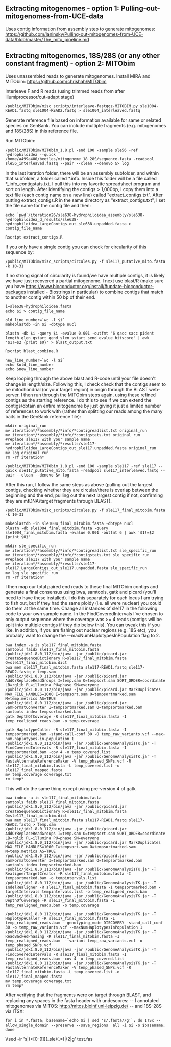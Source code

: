 ## Extracting mitogenomes - option 1: Pulling-out-mitogenomes-from-UCE-data 
Uses contig information from assembly step to generate mitogenomes: https://github.com/laninsky/Pulling-out-mitogenomes-from-UCE-data/blob/master/The_mito_pipeline.md

## Extracting mitogenomes, 18S/28S (or any other constant fragment) - option 2: MITObim
Uses unassembled reads to generate mitogenomes. Install MIRA and MITObim: https://github.com/chrishah/MITObim

Interleave F and R reads (using trimmed reads from after illumiprocessor/cut-adapt stage)
```
/public/MITObim/misc_scripts/interleave-fastqgz-MITOBIM.py sle1004-READ1.fastq sle1004-READ2.fastq > sle1004_interleaved.fastq
```
Generate reference file based on information available for same or related species on GenBank. You can include multiple fragments (e.g. mitogenomes and 18S/28S) in this reference file.

Run MITObim:
```
/public/MITObim/MITObim_1.8.pl -end 100 -sample sle56 -ref hydrophiloidea --quick /home/a499a400/beetles/mitogenome_18_28S/sequence.fasta -readpool sle56_interleaved.fastq --pair --clean --denovo &> log
```
In the last iteration folder, there will be an assembly subfolder, and within that subfolder, a folder called *.info. Inside this folder will be a file called *_info_contigstats.txt. I pull this into my favorite spreadsheet program and sort on length. After identifying the contigs > 1,000bp, I copy them into a text file (each contig name on a new line) called "extract_contigs.txt". After putting extract_contigs.R in the same directory as "extract_contigs.txt", I set the file name for the contig file and then:
```
echo `pwd`/iteration26/sle638-hydrophiloidea_assembly/sle638-hydrophiloidea_d_results/sle638-hydrophiloidea_LargeContigs_out_sle638.unpadded.fasta > contig_file_name

Rscript extract_contigs.R
```
If you only have a single contig you can check for circularity of this sequence by:
```
/public/MITObim/misc_scripts/circules.py -f sle117_putative_mito.fasta -k 10-31
```
If no strong signal of circularity is found/we have multiple contigs, it is likely we have just recovered a partial mitogenome. I next use blast/R (make sure you have https://www.bioconductor.org/install/#update-bioconductor-packages installed - Biostrings in particular) to combine contigs that match to another contig within 50 bp of their end.
```
i=sle638-hydrophiloidea.fasta
echo $i > contig_file_name 

old_line_number=`wc -l $i`
makeblastdb -in $i -dbtype nucl

blastn -db $i -query $i -evalue 0.001 -outfmt "6 qacc sacc pident length qlen qstart qend slen sstart send evalue bitscore" | awk '$1!=$2 {print $0}' > blast_output.txt

Rscript blast_combine.R

new_line_number=`wc -l $i`
echo $old_line_number
echo $new_line_number
```

Keep looping through the above blast and R-code until your file doesn't change in length/size. Following this, I check check that the contigs seem to be mitochondrial (or your target region) in origin through the BLAST web-server. I then run through the MITObim steps again, using these refined contigs as the starting reference. I do this to see if we can extend the contigs/obtain an entire mitogenome by just giving it just a limited number of references to work with (rather than splitting our reads among the many baits in the GenBank reference file):
```
mkdir original_run
mv iteration*/*assembly/*info/*contigreadlist.txt original_run
mv iteration*/*assembly/*info/*contigstats.txt original_run
#replace sle117 with your sample name
mv iteration*/*assembly/*results/sle117-hydrophiloidea_LargeContigs_out_sle117.unpadded.fasta original_run
mv log original_run
rm -rf iteration*

/public/MITObim/MITObim_1.8.pl -end 100 -sample sle117 -ref sle117 --quick sle117_putative_mito.fasta -readpool sle117_interleaved.fastq --pair --clean --denovo &> log
```
After this run, I follow the same steps as above (pulling out the largest contigs, checking whether they are circular/there is overlap between the beginning and the end, pulling out the next largest contig if not, confirming they are mtDNA/target fragments through BLAST). 
```
/public/MITObim/misc_scripts/circules.py -f sle117_final_mitobim.fasta -k 10-31

makeblastdb -in sle1004_final_mitobim.fasta -dbtype nucl
blastn -db sle1004_final_mitobim.fasta -query sle1004_final_mitobim.fasta -evalue 0.001 -outfmt 6 | awk '$1!=$2 {print $0}'

mkdir sle_specific_run
mv iteration*/*assembly/*info/*contigreadlist.txt sle_specific_run
mv iteration*/*assembly/*info/*contigstats.txt sle_specific_run
#replace sle117 with your sample name
mv iteration*/*assembly/*results/sle117-sle117_LargeContigs_out_sle117.unpadded.fasta sle_specific_run
mv log sle_specific_run
rm -rf iteration*
```

I then map our total paired end reads to these final MITObim contigs and generate a final consensus using bwa, samtools, gatk and picard (you'll need to have these installed). I do this separately for each locus I am trying to fish out, but if they had the same ploidy (i.e. all were nuclear) you could do them at the same time. Change all instances of sle117 in the following code to your own sample name. In the  FindCoveredIntervals I've chosen to only output sequence where the coverage was >= 4 reads (contigs will be split into multiple contigs if they dip below this). You can tweak this if you like. In addition, if you are fishing out nuclear regions (e.g. 18S etc), you probably want to change the --maxNumHaplotypesInPopulation flag to 2.

``` 
bwa index -a is sle117_final_mitobim.fasta 
samtools faidx sle117_final_mitobim.fasta 
/public/jdk1.8.0_112/bin/java -jar /public/picard.jar CreateSequenceDictionary R=sle117_final_mitobim.fasta O=sle117_final_mitobim.dict
bwa mem sle117_final_mitobim.fasta sle117-READ1.fastq sle117-READ2.fastq > temp.sam
/public/jdk1.8.0_112/bin/java -jar /public/picard.jar AddOrReplaceReadGroups I=temp.sam O=tempsort.sam SORT_ORDER=coordinate LB=rglib PL=illumina PU=phase SM=everyone
/public/jdk1.8.0_112/bin/java -jar /public/picard.jar MarkDuplicates MAX_FILE_HANDLES=1000 I=tempsort.sam O=tempsortmarked.sam M=temp.metrics AS=TRUE
/public/jdk1.8.0_112/bin/java -jar /public/picard.jar SamFormatConverter I=tempsortmarked.sam O=tempsortmarked.bam
samtools index tempsortmarked.bam
gatk DepthOfCoverage -R sle117_final_mitobim.fasta -I temp_realigned_reads.bam -o temp.coverage

gatk HaplotypeCaller -R sle117_final_mitobim.fasta -I tempsortmarked.bam -stand-call-conf 30 -O temp_raw_variants.vcf --max-num-haplotypes-in-population 1
/public/jdk1.8.0_112/bin/java -jar /public/GenomeAnalysisTK.jar -T FindCoveredIntervals -R sle117_final_mitobim.fasta -I tempsortmarked.bam -cov 4 -o temp_covered.list
/public/jdk1.8.0_112/bin/java -jar /public/GenomeAnalysisTK.jar -T FastaAlternateReferenceMaker -V temp_phased_SNPs.vcf -R sle117_final_mitobim.fasta -L temp_covered.list -o sle117_final_mapped.fasta
mv temp.coverage coverage.txt
rm temp*
```
This will do the same thing except using pre-version 4 of gatk
``` 
bwa index -a is sle117_final_mitobim.fasta 
samtools faidx sle117_final_mitobim.fasta 
/public/jdk1.8.0_112/bin/java -jar /public/picard.jar CreateSequenceDictionary R=sle117_final_mitobim.fasta O=sle117_final_mitobim.dict
bwa mem sle117_final_mitobim.fasta sle117-READ1.fastq sle117-READ2.fastq > temp.sam
/public/jdk1.8.0_112/bin/java -jar /public/picard.jar AddOrReplaceReadGroups I=temp.sam O=tempsort.sam SORT_ORDER=coordinate LB=rglib PL=illumina PU=phase SM=everyone
/public/jdk1.8.0_112/bin/java -jar /public/picard.jar MarkDuplicates MAX_FILE_HANDLES=1000 I=tempsort.sam O=tempsortmarked.sam M=temp.metrics AS=TRUE
/public/jdk1.8.0_112/bin/java -jar /public/picard.jar SamFormatConverter I=tempsortmarked.sam O=tempsortmarked.bam
samtools index tempsortmarked.bam
/public/jdk1.8.0_112/bin/java -jar /public/GenomeAnalysisTK.jar -T RealignerTargetCreator -R sle117_final_mitobim.fasta -I tempsortmarked.bam -o tempintervals.list
/public/jdk1.8.0_112/bin/java -jar /public/GenomeAnalysisTK.jar -T IndelRealigner -R sle117_final_mitobim.fasta -I tempsortmarked.bam -targetIntervals tempintervals.list -o temp_realigned_reads.bam
/public/jdk1.8.0_112/bin/java -jar /public/GenomeAnalysisTK.jar -T DepthOfCoverage -R sle117_final_mitobim.fasta -I temp_realigned_reads.bam -o temp.coverage

/public/jdk1.8.0_112/bin/java -jar /public/GenomeAnalysisTK.jar -T HaplotypeCaller -R sle117_final_mitobim.fasta -I temp_realigned_reads.bam --genotyping_mode DISCOVERY -stand_call_conf 30 -o temp_raw_variants.vcf --maxNumHaplotypesInPopulation 1
/public/jdk1.8.0_112/bin/java -jar /public/GenomeAnalysisTK.jar -T ReadBackedPhasing -R sle117_final_mitobim.fasta -I temp_realigned_reads.bam  --variant temp_raw_variants.vcf -o temp_phased_SNPs.vcf
/public/jdk1.8.0_112/bin/java -jar /public/GenomeAnalysisTK.jar -T FindCoveredIntervals -R sle117_final_mitobim.fasta -I temp_realigned_reads.bam -cov 4 -o temp_covered.list
/public/jdk1.8.0_112/bin/java -jar /public/GenomeAnalysisTK.jar -T FastaAlternateReferenceMaker -V temp_phased_SNPs.vcf -R sle117_final_mitobim.fasta -L temp_covered.list -o sle117_final_mapped.fasta
mv temp.coverage coverage.txt
rm temp*
```

After verifying that the fragments were on target through BLAST, and replacing any spaces in the fasta header with undescores:
-- I annotated mitogenomes via MITOS: http://mitos.bioinf.uni-leipzig.de/
-- and 18S-28S via ITSX:
```
for i in *.fasta; basename=`echo $i | sed 's/.fasta//g'`; do ITSx --allow_single_domain --preserve --save_regions  all -i $i -o $basename; done 
```
\\\sed -ir 's|\(>[0-9]\)\(_sle\)\(.*\)|\2|g' test.fas
